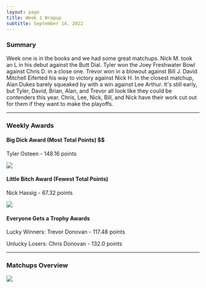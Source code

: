 ```yaml
---
layout: page
title: Week 1 Wrapup
subtitle: September 14, 2022
---
```


### Summary
Week one is in the books and we had some great matchups. Nick M. took an L in his debut against the Butt Dial. Tyler won the Joey Freshwater Bowl against Chris D. in a close one. Trevor won in a blowout against Bill J. David Mitchell Eiferted his way to victory against Nick H. In the closest matchup, Alan Dukes barely squeaked by with a win against Lee Arthur. 
It's still early, but Tyler, David, Brian, Alan, and Trevor all look like they could be contenders this year. Chris, Lee, Nick, Bill, and Nick have their work cut out for them if they want to make the playoffs.

___

### Weekly Awards

#### Big Dick Award (Most Total Points) $$
Tyler Osteen - 148.16 points 

![](https://media.giphy.com/media/ENcROyB1aZIk4KchRS/giphy.gif)

#### Little Bitch Award (Fewest Total Points)
Nick Hassig - 67.32 points 

![](https://media.giphy.com/media/mcH0upG1TeEak/giphy.gif)

#### Everyone Gets a Trophy Awards
Lucky Winners:
Trevor Donovan - 117.48 points

Unlucky Losers:
Chris Donovan - 132.0 points 

___

### Matchups Overview

![](../assets/img/week1_matchups.png)


